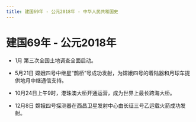```yaml
---
title: 建国69年 - 公元2018年 - 中华人民共和国史
---
```


# 建国69年 - 公元2018年

+ 1月 第三次全国土地调查全面启动。

+ 5月21日 嫦娥四号中继星“鹊桥”号成功发射，为嫦娥四号的着陆器和月球车提供地月中继通信支持。

+ 10月24日上午9时，港珠澳大桥开通运营，成为世界上最长跨海大桥。

+ 12月8日 嫦娥四号探测器在西昌卫星发射中心由长征三号乙运载火箭成功发射。
